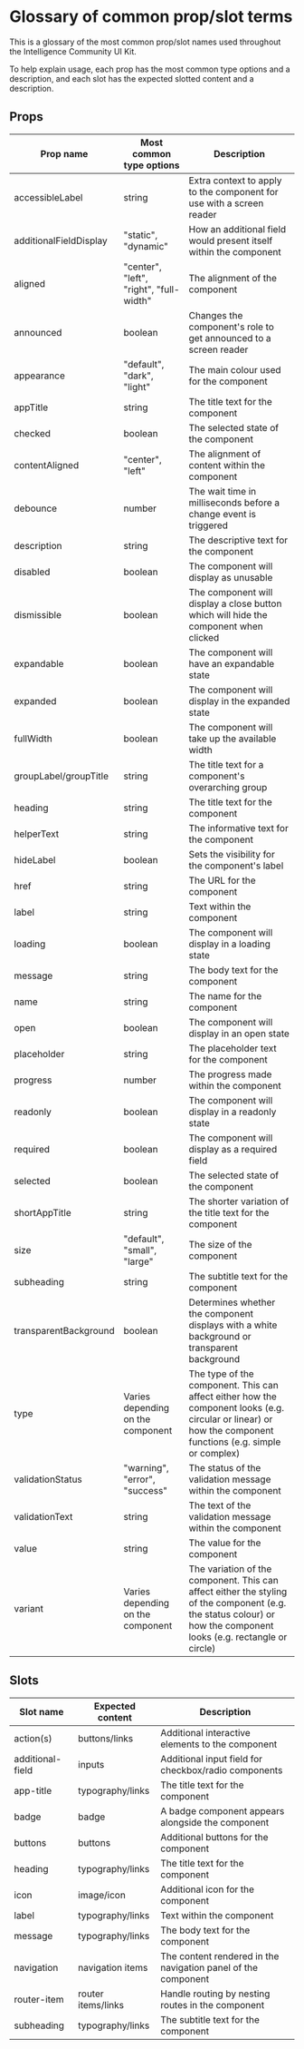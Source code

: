 # Glossary of common prop/slot terms

This is a glossary of the most common prop/slot names used throughout the Intelligence Community UI Kit.

To help explain usage, each prop has the most common type options and a description, and each slot has the expected slotted content and a description.

## Props

| Prop name              | Most common type options                | Description                                                                                                                                                        |
| ---------------------- | --------------------------------------- | ------------------------------------------------------------------------------------------------------------------------------------------------------------------ |
| accessibleLabel        | string                                  | Extra context to apply to the component for use with a screen reader                                                                                               |
| additionalFieldDisplay | "static", "dynamic"                     | How an additional field would present itself within the component                                                                                                  |
| aligned                | "center", "left", "right", "full-width" | The alignment of the component                                                                                                                                     |
| announced              | boolean                                 | Changes the component's role to get announced to a screen reader                                                                                                   |
| appearance             | "default", "dark", "light"              | The main colour used for the component                                                                                                                             |
| appTitle               | string                                  | The title text for the component                                                                                                                                   |
| checked                | boolean                                 | The selected state of the component                                                                                                                                |
| contentAligned         | "center", "left"                        | The alignment of content within the component                                                                                                                      |
| debounce               | number                                  | The wait time in milliseconds before a change event is triggered                                                                                                   |
| description            | string                                  | The descriptive text for the component                                                                                                                             |
| disabled               | boolean                                 | The component will display as unusable                                                                                                                             |
| dismissible            | boolean                                 | The component will display a close button which will hide the component when clicked                                                                               |
| expandable             | boolean                                 | The component will have an expandable state                                                                                                                        |
| expanded               | boolean                                 | The component will display in the expanded state                                                                                                                   |
| fullWidth              | boolean                                 | The component will take up the available width                                                                                                                     |
| groupLabel/groupTitle  | string                                  | The title text for a component's overarching group                                                                                                                 |
| heading                | string                                  | The title text for the component                                                                                                                                   |
| helperText             | string                                  | The informative text for the component                                                                                                                             |
| hideLabel              | boolean                                 | Sets the visibility for the component's label                                                                                                                      |
| href                   | string                                  | The URL for the component                                                                                                                                          |
| label                  | string                                  | Text within the component                                                                                                                                          |
| loading                | boolean                                 | The component will display in a loading state                                                                                                                      |
| message                | string                                  | The body text for the component                                                                                                                                    |
| name                   | string                                  | The name for the component                                                                                                                                         |
| open                   | boolean                                 | The component will display in an open state                                                                                                                        |
| placeholder            | string                                  | The placeholder text for the component                                                                                                                             |
| progress               | number                                  | The progress made within the component                                                                                                                             |
| readonly               | boolean                                 | The component will display in a readonly state                                                                                                                     |
| required               | boolean                                 | The component will display as a required field                                                                                                                     |
| selected               | boolean                                 | The selected state of the component                                                                                                                                |
| shortAppTitle          | string                                  | The shorter variation of the title text for the component                                                                                                          |
| size                   | "default", "small", "large"             | The size of the component                                                                                                                                          |
| subheading             | string                                  | The subtitle text for the component                                                                                                                                |
| transparentBackground  | boolean                                 | Determines whether the component displays with a white background or transparent background                                                                        |
| type                   | Varies depending on the component       | The type of the component. This can affect either how the component looks (e.g. circular or linear) or how the component functions (e.g. simple or complex)        |
| validationStatus       | "warning", "error", "success"           | The status of the validation message within the component                                                                                                          |
| validationText         | string                                  | The text of the validation message within the component                                                                                                            |
| value                  | string                                  | The value for the component                                                                                                                                        |
| variant                | Varies depending on the component       | The variation of the component. This can affect either the styling of the component (e.g. the status colour) or how the component looks (e.g. rectangle or circle) |

## Slots

| Slot name        | Expected content   | Description                                                   |
| ---------------- | ------------------ | ------------------------------------------------------------- |
| action(s)        | buttons/links      | Additional interactive elements to the component              |
| additional-field | inputs             | Additional input field for checkbox/radio components          |
| app-title        | typography/links   | The title text for the component                              |
| badge            | badge              | A badge component appears alongside the component             |
| buttons          | buttons            | Additional buttons for the component                          |
| heading          | typography/links   | The title text for the component                              |
| icon             | image/icon         | Additional icon for the component                             |
| label            | typography/links   | Text within the component                                     |
| message          | typography/links   | The body text for the component                               |
| navigation       | navigation items   | The content rendered in the navigation panel of the component |
| router-item      | router items/links | Handle routing by nesting routes in the component             |
| subheading       | typography/links   | The subtitle text for the component                           |

